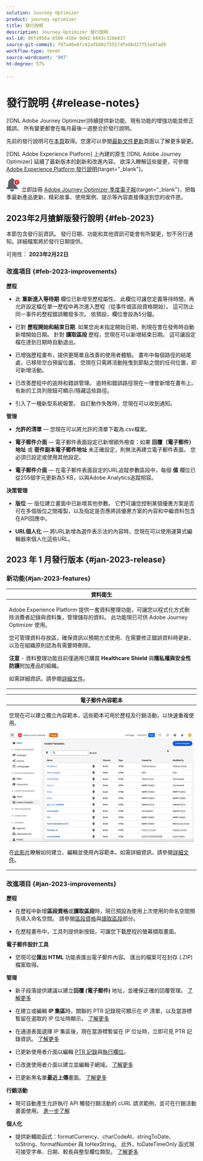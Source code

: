 ```yaml
---
solution: Journey Optimizer
product: journey optimizer
title: 發行說明
description: Journey Optimizer 發行說明
exl-id: 06fa956a-b500-416e-9d42-b683c328e837
source-git-commit: f07a46e6fc42afb80275557dfe8bd27f51e4fad9
workflow-type: tm+mt
source-wordcount: '907'
ht-degree: 57%

---
```


# 發行說明 {#release-notes}

[!DNL Adobe Journey Optimizer]持續提供新功能、現有功能的增強功能並修正錯誤。 所有變更都會在每月最後一週整合於發行說明。

先前的發行說明可在[本頁](release-notes-2022.md)取得。您還可以參閱[最新文件更新](documentation-updates.md)頁面以了解更多變更。

[!DNL Adobe Experience Platform] 上內建的原生 [!DNL Adobe Journey Optimizer] 延續了最新版本的創新和改進內容。 欲深入瞭解這些變更，可參閱 [Adobe Experience Platform 發行說明](https://experienceleague.adobe.com/docs/experience-platform/release-notes/latest.html?lang=zh-Hant){target="_blank"}。

![電子報](../assets/do-not-localize/nl-icon.png)立即註冊 [Adobe Journey Optimizer 季度電子報](https://www.adobe.com/subscription/Adobe_Journey_Optimizer_NL.html){target="_blank"}，把每季最新產品更新、精彩故事、使用案例、提示等內容直接傳送到您的收件匣。


## 2023年2月搶鮮版發行說明 {#feb-2023}

本節包含發行前資訊。 發行日期、功能和其他資訊可能會有所變更，恕不另行通知。詳細檔案將於發行日期提供。

可用性： **2023年2月22日**

### 改進項目 {#feb-2023-improvements}

**歷程**

* 此 **重新進入等待期** 欄位已新增至歷程屬性。 此欄位可讓您定義等待時間，再允許設定檔在單一歷程中再次進入歷程（從事件或區段資格開始）。 這可防止同一事件的歷程錯誤觸發多次。 依預設，欄位會設為5分鐘。

* 已對 **歷程開始和結束日期**. 如果您尚未指定開始日期，則現在會在發佈時自動新增開始日期。 針對 **讀取區段** 歷程，您現在可以新增結束日期。 這可讓設定檔在達到日期時自動退出。

* 已增強歷程畫布，提供更簡單且改善的使用者體驗。 畫布中每個路徑的結尾處，已移除空白預留位置。 您現在只需將活動拖曳到節點之間的任何位置，即可新增活動。

* 已改善歷程中的逾時和錯誤管理。 逾時和錯誤路徑現在一律會新增在畫布上。 有新的工具列按鈕可顯示/隱藏這些路徑。

* 引入了一種新型系統報警。 自訂動作失敗時，您現在可以收到通知。


**管理**

* **允許的清單**  — 您現在可以將允許的清單下載為.csv檔案。

* **電子郵件介面**  — 電子郵件表面設定已新增額外檢查：如果 **回覆（電子郵件）地址** 或 **密件副本電子郵件地址** 未正確設定，則無法再建立電子郵件表面。 您必須已設定或使用其他設定。

* **電子郵件介面**  — 在電子郵件表面設定的URL追蹤參數區段中，每個 **值** 欄位已從255個字元更新為5 KB，以與Adobe Analytics追蹤相容。

**決策管理**

* **版位**  — 版位建立畫面中已新增其他參數。 它們可讓您控制某個優惠方案是否可在多個版位之間複製，以及指定是否應將該優惠方案的內容和中繼資料包含在API回應中。

* **URL個人化**  — 將URL新增為選件表示法的內容時，您現在可以使用運算式編輯器來個人化這些URL。



## 2023 年 1 月發行版本 {#jan-2023-release}

### 新功能{#jan-2023-features}


<table>
<thead>
<tr>
<th><strong>資料衛生</strong><br/></th>
</tr>
</thead>
<tbody>
<tr>
<td>
<p>Adobe Experience Platform 提供一套資料整理功能，可讓您以程式化方式刪除消費者記錄與資料集，管理儲存的資料。 此功能現已可供 Adobe Journey Optimizer 使用。 </p>
<p>您可管理資料存放區，確保資訊以預期方式使用、在需要修正錯誤資料時更新，以及在組織原則認為有需要時刪除。</p>
<p><strong>注意</strong> - 資料整理功能目前僅適用已購買 <strong>Healthcare Shield</strong> 與<strong>隱私權與安全性防護</strong>附加產品的組織。</p><p>如需詳細資訊，請參閱<a href="../privacy/data-hygiene.md">詳細文件</a>。

</td>
</tr>
</tbody>
</table>

<table>
<thead>
<tr>
<th><strong>電子郵件內容範本</strong><br/></th>
</tr>
</thead>
<tbody>
<tr>
<td>
<p>您現在可以建立獨立內容範本，這些範本可用於歷程及行銷活動，以快速重複使用。</p> 
</p>
<img src="assets/do-not-localize/content-template.gif"/>
<p>在<a href="https://experienceleague.adobe.com/docs/journey-optimizer-learn/tutorials/email-channel/content-templates.html?lang=zh-Hant">此影片</a>瞭解如何建立、編輯並使用內容範本。如需詳細資訊，請參閱<a href="../email/content-templates.md">詳細文件</a>。
</p>
</td>
</tr>
</tbody>
</table>

### 改進項目 {#jan-2023-improvements}

**歷程**

<!--
* The **Re-entrance wait period** field has been added to the journey properties. This field allows you to define the time to wait before allowing a profile to enter the journey again in unitary journeys (starting with an event or a segment qualification). This prevents journeys from being erroneously triggered multiple times for the same event. By default the field is set to 5 minutes. [Learn more](../building-journeys/journey-gs.md#entrance)

* Improvements have been made for **journey start and end dates**. If you have not specified a start date, it is now automatically added at publication time. For **Read segment** journeys, you can now add an end date. This allows profiles to exit automatically when the date is reached. [Learn more](../building-journeys/journey-gs.md#dates)
-->

* 在歷程中新增&#x200B;**區段資格**&#x200B;或&#x200B;**讀取區段**&#x200B;時，現已預設為使用上次使用的命名空間預先填入命名空間。 請參閱[區段資格](../building-journeys/segment-qualification-events.md#about-segment-qualification)與[讀取區段](../building-journeys/read-segment.md#configuring-segment-trigger-activity)部分。

* 在歷程畫布中，工具列提供新按鈕，可讓您下載歷程的螢幕擷取畫面。

**電子郵件設計工具**

* 您現可從&#x200B;**匯出 HTML** 功能表匯出電子郵件內容。 匯出的檔案可在封存 (.ZIP) 檔案取得。

**管理**

* 新子段落提供建議以建立&#x200B;**回覆 (電子郵件)** 地址，並確保正確的回覆管理。 [了解更多](../email/email-settings.md#reply-to-email)

* 在建立或編輯 **IP 集區**&#x200B;時，關聯的 PTR 記錄現可顯示在 IP 清單，以及當游標暫留在選取的 IP 位址時顯示。 [了解更多](../configuration/ip-pools.md#create-ip-pool)

* 在通道表面選擇 IP 集區後，現在當游標暫留在 IP 位址時，立即可見 PTR 記錄資訊。 [了解更多](../email/email-settings.md#subdomains-and-ip-pools)

* 已更新使用者介面以編輯 [PTR 記錄](../configuration/ptr-records.md#edit-ptr-record)與[執行欄位](../configuration/primary-email-addresses.md)。

* 已改進使用者介面以建立並編輯子網域。 [了解更多](../configuration/delegate-subdomain.md)

* 已更新黑名單&#x200B;**最近上傳**&#x200B;畫面。 [了解更多](../configuration/manage-suppression-list.md#recent-uploads)

**行銷活動**

* 現可自動產生允許執行 API 觸發行銷活動的 cURL 請求範例，並可在行銷活動畫面使用。 [進一步了解](../campaigns/api-triggered-campaigns.md)

<!--
**Decision management**

* Additional parameters have been added in placements creation screen. They allow you to control whether an offer can be duplicated across multiple placements, and to specify if the offer's content and metadata should be included in the API response. [Learn more](../offers/offer-library/creating-placements.md)-->

<!--* It is now possible to reset the offer capping counter on a daily, weekly or monthly basis. [Learn more](../offers/offer-library/add-constraints.md#capping)-->

**個人化**

* 提供新輔助函式：formatCurrency、charCodeAt、stringToDate、toString、formatNumber 與 toHexString。 此外，toDateTimeOnly 函式現可接受字串、日期、較長與整型欄位類型。 [了解更多](../personalization/functions/functions.md)

